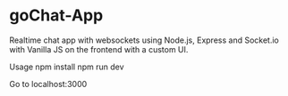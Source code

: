 # goChat-App
Realtime chat app with websockets using Node.js, Express and Socket.io with Vanilla JS on the frontend with a custom UI.

Usage
npm install
npm run dev

Go to localhost:3000
